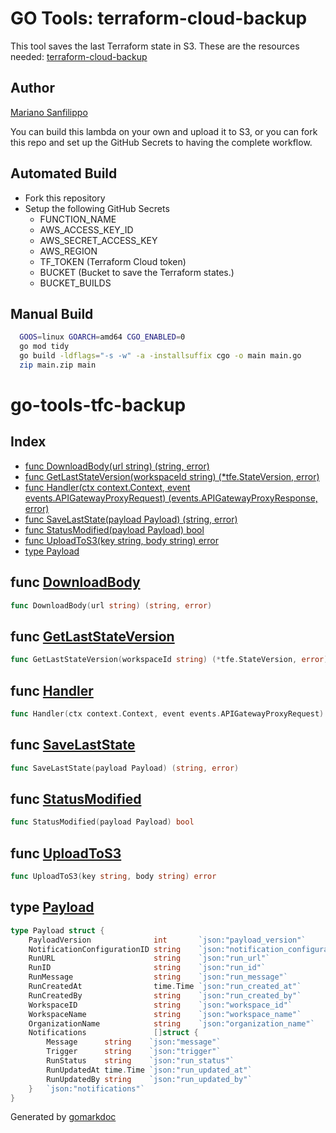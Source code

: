 # GO Tools: terraform-cloud-backup

This tool saves the last Terraform state in S3. These are the resources needed:
[terraform-cloud-backup](https://github.com/mnsanfilippo/terraform-cloud-backup)

## Author
[Mariano Sanfilippo](https://www.linkedin.com/in/mariano-sanfilippo/)


You can build this lambda on your own and upload it to S3, or you can fork this repo
and set up the GitHub Secrets to having the complete workflow.

## Automated Build
- Fork this repository
- Setup the following GitHub Secrets
  - FUNCTION_NAME
  - AWS_ACCESS_KEY_ID
  - AWS_SECRET_ACCESS_KEY
  - AWS_REGION
  - TF_TOKEN (Terraform Cloud token)
  - BUCKET (Bucket to save the Terraform states.)
  - BUCKET_BUILDS 
## Manual Build
```bash
  GOOS=linux GOARCH=amd64 CGO_ENABLED=0 
  go mod tidy 
  go build -ldflags="-s -w" -a -installsuffix cgo -o main main.go
  zip main.zip main
```
<!-- Code generated by gomarkdoc. DO NOT EDIT -->

# go\-tools\-tfc\-backup

## Index

- [func DownloadBody(url string) (string, error)](<#func-downloadbody>)
- [func GetLastStateVersion(workspaceId string) (*tfe.StateVersion, error)](<#func-getlaststateversion>)
- [func Handler(ctx context.Context, event events.APIGatewayProxyRequest) (events.APIGatewayProxyResponse, error)](<#func-handler>)
- [func SaveLastState(payload Payload) (string, error)](<#func-savelaststate>)
- [func StatusModified(payload Payload) bool](<#func-statusmodified>)
- [func UploadToS3(key string, body string) error](<#func-uploadtos3>)
- [type Payload](<#type-payload>)


## func [DownloadBody](<https://github.com/mnsanfilippo/go-tools-tfc-backup/blob/main/main.go#L57>)

```go
func DownloadBody(url string) (string, error)
```

## func [GetLastStateVersion](<https://github.com/mnsanfilippo/go-tools-tfc-backup/blob/main/main.go#L70>)

```go
func GetLastStateVersion(workspaceId string) (*tfe.StateVersion, error)
```

## func [Handler](<https://github.com/mnsanfilippo/go-tools-tfc-backup/blob/main/main.go#L115>)

```go
func Handler(ctx context.Context, event events.APIGatewayProxyRequest) (events.APIGatewayProxyResponse, error)
```

## func [SaveLastState](<https://github.com/mnsanfilippo/go-tools-tfc-backup/blob/main/main.go#L88>)

```go
func SaveLastState(payload Payload) (string, error)
```

## func [StatusModified](<https://github.com/mnsanfilippo/go-tools-tfc-backup/blob/main/main.go#L108>)

```go
func StatusModified(payload Payload) bool
```

## func [UploadToS3](<https://github.com/mnsanfilippo/go-tools-tfc-backup/blob/main/main.go#L45>)

```go
func UploadToS3(key string, body string) error
```

## type [Payload](<https://github.com/mnsanfilippo/go-tools-tfc-backup/blob/main/main.go#L22-L40>)

```go
type Payload struct {
    PayloadVersion              int       `json:"payload_version"`
    NotificationConfigurationID string    `json:"notification_configuration_id"`
    RunURL                      string    `json:"run_url"`
    RunID                       string    `json:"run_id"`
    RunMessage                  string    `json:"run_message"`
    RunCreatedAt                time.Time `json:"run_created_at"`
    RunCreatedBy                string    `json:"run_created_by"`
    WorkspaceID                 string    `json:"workspace_id"`
    WorkspaceName               string    `json:"workspace_name"`
    OrganizationName            string    `json:"organization_name"`
    Notifications               []struct {
        Message      string    `json:"message"`
        Trigger      string    `json:"trigger"`
        RunStatus    string    `json:"run_status"`
        RunUpdatedAt time.Time `json:"run_updated_at"`
        RunUpdatedBy string    `json:"run_updated_by"`
    }   `json:"notifications"`
}
```



Generated by [gomarkdoc](<https://github.com/princjef/gomarkdoc>)
